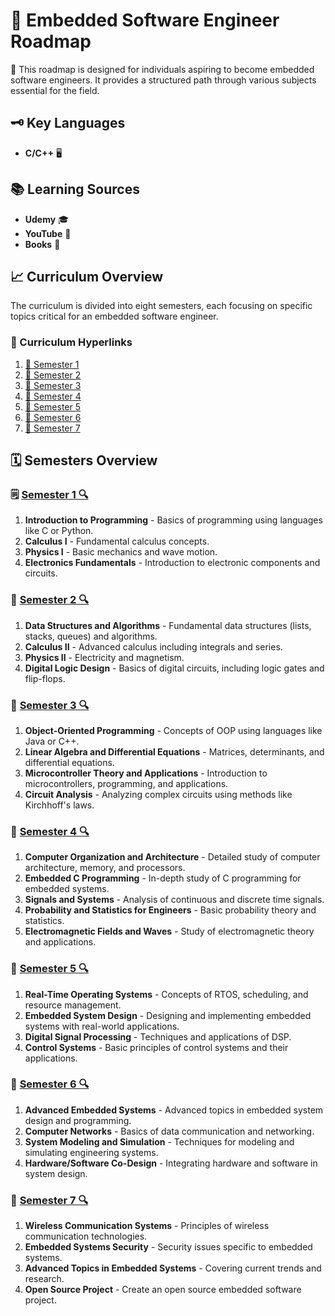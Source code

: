 # 🚀 Embedded Software Engineer Roadmap

🌟 This roadmap is designed for individuals aspiring to become embedded software engineers. It provides a structured path through various subjects essential for the field.

## 🗝️ Key Languages

- **C/C++** 🖥️

## 📚 Learning Sources

- **Udemy** 🎓
- **YouTube** 🎥
- **Books** 📖

## 📈 Curriculum Overview

The curriculum is divided into eight semesters, each focusing on specific topics critical for an embedded software engineer.

### 📎 Curriculum Hyperlinks

1. [📕 Semester 1](#%EF%B8%8F-semester-1-)
2. [📘 Semester 2](#-semester-2-)
3. [📙 Semester 3](#-semester-3-)
4. [📗 Semester 4](#-semester-4-)
5. [📒 Semester 5](#-semester-5-)
6. [📓 Semester 6](#-semester-6-)
7. [📔 Semester 7](#-semester-7-)

## 🗓 Semesters Overview

### 🗒️ [Semester 1 🔍](semesters/sem1.md)

1. **Introduction to Programming** - Basics of programming using languages like C or Python.
2. **Calculus I** - Fundamental calculus concepts.
3. **Physics I** - Basic mechanics and wave motion.
4. **Electronics Fundamentals** - Introduction to electronic components and circuits.

### 📘 [Semester 2 🔍](semesters/sem2.md)
1. **Data Structures and Algorithms** - Fundamental data structures (lists, stacks, queues) and algorithms.
2. **Calculus II** - Advanced calculus including integrals and series.
3. **Physics II** - Electricity and magnetism.
4. **Digital Logic Design** - Basics of digital circuits, including logic gates and flip-flops.

### 📙 [Semester 3 🔍](semesters/sem3.md)
1. **Object-Oriented Programming** - Concepts of OOP using languages like Java or C++.
2. **Linear Algebra and Differential Equations** - Matrices, determinants, and differential equations.
3. **Microcontroller Theory and Applications** - Introduction to microcontrollers, programming, and applications.
4. **Circuit Analysis** - Analyzing complex circuits using methods like Kirchhoff's laws.

### 📗 [Semester 4 🔍](semesters/sem4.md)
1. **Computer Organization and Architecture** - Detailed study of computer architecture, memory, and processors.
2. **Embedded C Programming** - In-depth study of C programming for embedded systems.
3. **Signals and Systems** - Analysis of continuous and discrete time signals.
4. **Probability and Statistics for Engineers** - Basic probability theory and statistics.
5. **Electromagnetic Fields and Waves** - Study of electromagnetic theory and applications.

### 📒 [Semester 5 🔍](semesters/sem5.md)
1. **Real-Time Operating Systems** - Concepts of RTOS, scheduling, and resource management.
2. **Embedded System Design** - Designing and implementing embedded systems with real-world applications.
3. **Digital Signal Processing** - Techniques and applications of DSP.
4. **Control Systems** - Basic principles of control systems and their applications.

### 📓 [Semester 6 🔍](semesters/sem6.md)
1. **Advanced Embedded Systems** - Advanced topics in embedded system design and programming.
2. **Computer Networks** - Basics of data communication and networking.
3. **System Modeling and Simulation** - Techniques for modeling and simulating engineering systems.
4. **Hardware/Software Co-Design** - Integrating hardware and software in system design.

### 📔 [Semester 7 🔍](semesters/sem7.md)
1. **Wireless Communication Systems** - Principles of wireless communication technologies.
2. **Embedded Systems Security** - Security issues specific to embedded systems.
3. **Advanced Topics in Embedded Systems** - Covering current trends and research.
4. **Open Source Project** - Create an open source embedded software project.
